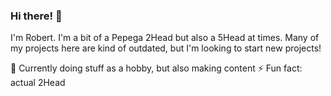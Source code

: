 ### Hi there! 👋
I'm Robert. I'm a bit of a Pepega 2Head but also a 5Head at times. Many of my projects here are kind of outdated, but I'm looking to start new projects! 

🔭 Currently doing stuff as a hobby, but also making content
⚡ Fun fact: actual 2Head

